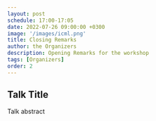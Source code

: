 ```yaml
---
layout: post
schedule: 17:00-17:05
date: 2022-07-26 09:00:00 +0300
image: '/images/icml.png'
title: Closing Remarks
author: the Organizers
description: Opening Remarks for the workshop
tags: [Organizers]
order: 2
---
```


## Talk Title
Talk abstract
